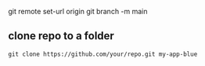 git remote set-url origin 
git branch -m main


## clone repo to a folder
```
git clone https://github.com/your/repo.git my-app-blue
```